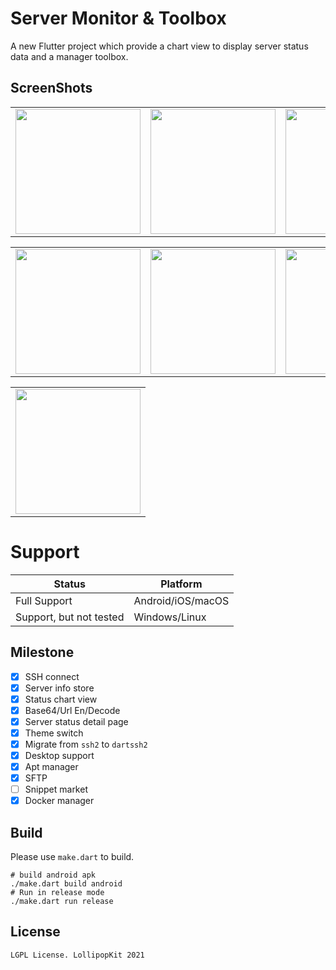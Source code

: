 # Server Monitor & Toolbox

A new Flutter project which provide a chart view to display server status data and a manager toolbox.

## ScreenShots
<table>
  <tr>
    <td>
	    <img width="200px" src="https://raw.githubusercontent.com/LollipopKit/flutter_server_monitor_toolbox/main/screenshots/server.jpg">
    </td>
    <td>
	    <img width="200px" src="https://raw.githubusercontent.com/LollipopKit/flutter_server_monitor_toolbox/main/screenshots/server_detail.jpg">
    </td>
    <td>
	    <img width="200px" src="https://raw.githubusercontent.com/LollipopKit/flutter_server_monitor_toolbox/main/screenshots/server_edit.jpg">
    </td>
  </tr>
</table>
<table>
  <tr>
    <td>
	    <img width="200px" src="https://raw.githubusercontent.com/LollipopKit/flutter_server_monitor_toolbox/main/screenshots/convert.jpg">
    </td>
    <td>
	    <img width="200px" src="https://raw.githubusercontent.com/LollipopKit/flutter_server_monitor_toolbox/main/screenshots/ping.jpg">
    </td>
    <td>
	    <img width="200px" src="https://raw.githubusercontent.com/LollipopKit/flutter_server_monitor_toolbox/main/screenshots/setting.jpg">
    </td>
  </tr>
</table>
<table>
  <tr>
    <td>
	    <img width="200px" src="https://raw.githubusercontent.com/LollipopKit/flutter_server_monitor_toolbox/main/screenshots/drawer.jpg">
    </td>
  </tr>
</table>

# Support
Status|Platform 
--|--|
Full Support|Android/iOS/macOS
Support, but not tested|Windows/Linux

## Milestone
- [x] SSH connect
- [x] Server info store
- [x] Status chart view
- [x] Base64/Url En/Decode
- [x] Server status detail page
- [x] Theme switch
- [x] Migrate from `ssh2` to `dartssh2`
- [x] Desktop support
- [x] Apt manager
- [x] SFTP
- [ ] Snippet market
- [x] Docker manager

## Build
Please use `make.dart` to build.
```shell
# build android apk
./make.dart build android
# Run in release mode
./make.dart run release
```

## License
`LGPL License. LollipopKit 2021`
